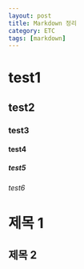 ```yaml
---
layout: post
title: Markdown 정리
category: ETC
tags: [markdown]
---
```


# test1
## test2
### test3
#### test4
##### test5
###### test6

제목 1
======

제목 2
------
